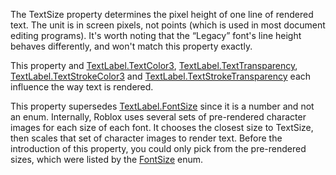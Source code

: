 The TextSize property determines the pixel height of one line of rendered text. The unit is in screen pixels, not points (which is used in most document editing programs). It's worth noting that the “Legacy” font's line height behaves differently, and won't match this property exactly.

This property and [TextLabel.TextColor3](https://developer.roblox.com/en-us/api-reference/property/TextLabel/TextColor3), [TextLabel.TextTransparency](https://developer.roblox.com/en-us/api-reference/property/TextLabel/TextTransparency), [TextLabel.TextStrokeColor3](https://developer.roblox.com/en-us/api-reference/property/TextLabel/TextStrokeColor3) and [TextLabel.TextStrokeTransparency](https://developer.roblox.com/en-us/api-reference/property/TextLabel/TextStrokeTransparency) each influence the way text is rendered.

This property supersedes [TextLabel.FontSize](https://developer.roblox.com/en-us/api-reference/property/TextLabel/FontSize) since it is a number and not an enum. Internally, Roblox uses several sets of pre-rendered character images for each size of each font. It chooses the closest size to TextSize, then scales that set of character images to render text. Before the introduction of this property, you could only pick from the pre-rendered sizes, which were listed by the [FontSize](https://developer.roblox.com/en-us/api-reference/enum/FontSize) enum.